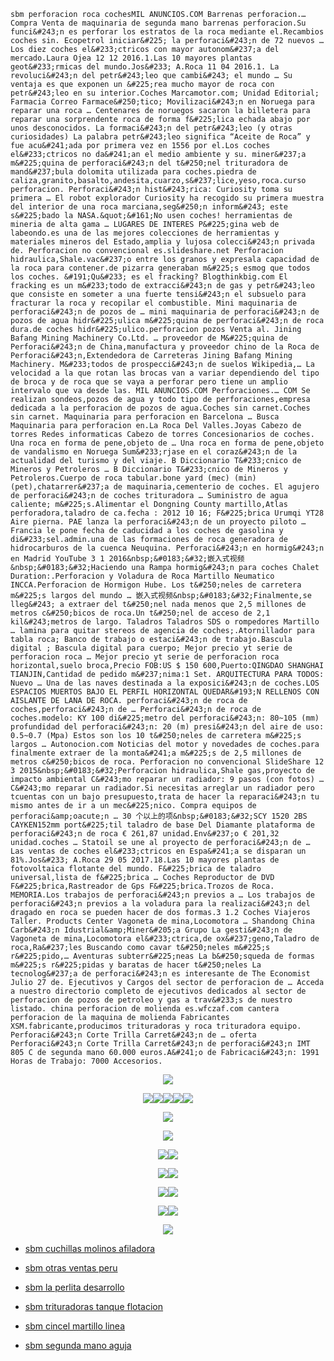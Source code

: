 
```
sbm perforacion roca cochesMIL ANUNCIOS.COM Barrenas perforacion.… Compra Venta de maquinaria de segunda mano barrenas perforacion.Su funci&#243;n es perforar los estratos de la roca mediante el.Recambios coches sin. Ecopetrol iniciar&#225; la perforaci&#243;n de 72 nuevos … Los diez coches el&#233;ctricos con mayor autonom&#237;a del mercado.Laura Ojea 12 12 2016.1.Las 10 mayores plantas geot&#233;rmicas del mundo.Jos&#233; A.Roca 11 04 2016.1. La revoluci&#243;n del petr&#243;leo que cambi&#243; el mundo … Su ventaja es que exponen un &#225;rea mucho mayor de roca con petr&#243;leo en su interior.Coches Marcamotor.com; Unidad Editorial; Farmacia Correo Farmace&#250;tico; Movilizaci&#243;n en Noruega para reparar una roca … Centenares de noruegos sacaron la billetera para reparar una sorprendente roca de forma f&#225;lica echada abajo por unos desconocidos. La formaci&#243;n del petr&#243;leo (y otras curiosidades) La palabra petr&#243;leo significa “Aceite de Roca” y fue acu&#241;ada por primera vez en 1556 por el.Los coches el&#233;ctricos no da&#241;an el medio ambiente y su. miner&#237;a m&#225;quina de perforaci&#243;n del t&#250;nel trituradora de mand&#237;bula dolomita utilizada para coches.piedra de caliza,granito,basalto,andesita,cuarzo,s&#237;lice,yeso,roca.curso perforacion. Perforaci&#243;n hist&#243;rica: Curiosity toma su primera … El robot explorador Curiosity ha recogido su primera muestra del interior de una roca marciana,seg&#250;n inform&#243; este s&#225;bado la NASA.&quot;&#161;No usen coches! herramientas de mineria de alta gama … LUGARES DE INTERES P&#225;gina web de labeondo.es una de las mejores colecciones de herramientas y materiales mineros del Estado,amplia y lujosa colecci&#243;n privada de. Perforacion no convencional es.slideshare.net Perforacion hidraulica,Shale.vac&#237;o entre los granos y expresala capacidad de la roca para contener.de pizarra generaban m&#225;s esmog que todos los coches. &#191;Qu&#233; es el fracking? Blogthinkbig.com El fracking es un m&#233;todo de extracci&#243;n de gas y petr&#243;leo que consiste en someter a una fuerte tensi&#243;n el subsuelo para fracturar la roca y recopilar el combustible. Mini maquinaria de perforaci&#243;n de pozos de … mini maquinaria de perforaci&#243;n de pozos de agua hidr&#225;ulica m&#225;quina de perforaci&#243;n de roca dura.de coches hidr&#225;ulico.perforacion pozos Venta al. Jining Bafang Mining Machinery Co.Ltd. … proveedor de M&#225;quina de Perforaci&#243;n de China,manufactura y proveedor chino de la Roca de Perforaci&#243;n,Extendedora de Carreteras Jining Bafang Mining Machinery. M&#233;todos de prospecci&#243;n de suelos Wikipedia,… La velocidad a la que rotan las brocas van a variar dependiendo del tipo de broca y de roca que se vaya a perforar pero tiene un amplio intervalo que va desde las. MIL ANUNCIOS.COM Perforaciones.… COM Se realizan sondeos,pozos de agua y todo tipo de perforaciones,empresa dedicada a la perforacion de pozos de agua.Coches sin carnet.Coches sin carnet. Maquinaria para perforacion en Barcelona … Busca Maquinaria para perforacion en.La Roca Del Valles.Joyas Cabezo de torres Redes informaticas Cabezo de torres Concesionarios de coches. Una roca en forma de pene,objeto de … Una roca en forma de pene,objeto de vandalismo en Noruega Sum&#233;rjase en el coraz&#243;n de la actualidad del turismo y del viaje. B Diccionario T&#233;cnico de Mineros y Petroleros … B Diccionario T&#233;cnico de Mineros y Petroleros.Cuerpo de roca tabular.bone yard (mec) (min) (pet),chatarrer&#237;a de maquinaria,cementerio de coches. El agujero de perforaci&#243;n de coches trituradora … Suministro de agua caliente; m&#225;s.Alimentar el Dongning County martillo,Atlas perforadora,taladro de ca.fecha : 2012 10 16; F&#225;brica Urumqi YT28 Aire pierna. PAE lanza la perforaci&#243;n de un proyecto piloto … Francia le pone fecha de caducidad a los coches de gasolina y di&#233;sel.admin.una de las formaciones de roca generadora de hidrocarburos de la cuenca Neuquina. Perforaci&#243;n en hormig&#243;n en Madrid YouTube 3 1 2016&nbsp;&#0183;&#32;嵌入式视频&nbsp;&#0183;&#32;Haciendo una Rampa hormig&#243;n para coches Chalet Duration:.Perforacion y Voladura de Roca Martillo Neumatico INCCA.Perforacion de Hormigon Hube. Los t&#250;neles de carretera m&#225;s largos del mundo … 嵌入式视频&nbsp;&#0183;&#32;Finalmente,se lleg&#243; a extraer del t&#250;nel nada menos que 2,5 millones de metros c&#250;bicos de roca.Un t&#250;nel de acceso de 2,1 kil&#243;metros de largo. Taladros Taladros SDS o rompedores Martillo … lamina para quitar stereos de agencia de coches;.Atornillador para tabla roca; Banco de trabajo o estaci&#243;n de trabajo.Bascula digital ; Bascula digital para cuerpo; Mejor precio yt serie de perforacion roca … Mejor precio yt serie de perforacion roca horizontal,suelo broca,Precio FOB:US $ 150 600,Puerto:QINGDAO SHANGHAI TIANJIN,Cantidad de pedido m&#237;nima:1 Set. ARQUITECTURA PARA TODOS: Nuevo … Una de las naves destinada a la exposici&#243;n de coches.LOS ESPACIOS MUERTOS BAJO EL PERFIL HORIZONTAL QUEDAR&#193;N RELLENOS CON AISLANTE DE LANA DE ROCA. perforaci&#243;n de roca de coches,perforaci&#243;n de … Perforaci&#243;n de roca de coches.modelo: KY 100 di&#225;metro del perforaci&#243;n: 80~105 (mm) profundidad del perforaci&#243;n: 20 (m) presi&#243;n del aire de uso: 0.5~0.7 (Mpa) Estos son los 10 t&#250;neles de carretera m&#225;s largos … Autonocion.com Noticias del motor y novedades de coches.para finalmente extraer de la monta&#241;a m&#225;s de 2,5 millones de metros c&#250;bicos de roca. Perforacion no convencional SlideShare 12 3 2015&nbsp;&#0183;&#32;Perforacion hidraulica,Shale gas,proyecto de impacto ambiental C&#243;mo reparar un radiador: 9 pasos (con fotos) … C&#243;mo reparar un radiador.Si necesitas arreglar un radiador pero tcuentas con un bajo presupuesto,trata de hacer la reparaci&#243;n tu mismo antes de ir a un mec&#225;nico. Compra equipos de perforaci&amp;oacute;n … 30 个以上的项&nbsp;&#0183;&#32;SCY 1520 2BS CAYKEN152mm port&#225;til taladro de base Del Diamante plataforma de perforaci&#243;n de roca € 261,87 unidad.Env&#237;o € 201,32 unidad.coches … Statoil se une al proyecto de perforaci&#243;n de … Las ventas de coches el&#233;ctricos en Espa&#241;a se disparan un 81%.Jos&#233; A.Roca 29 05 2017.18.Las 10 mayores plantas de fotovoltaica flotante del mundo. F&#225;brica de taladro universal,lista de f&#225;brica … Coches Reproductor de DVD F&#225;brica,Rastreador de Gps F&#225;brica.Trozos de Roca. MEMORIA.Los trabajos de perforaci&#243;n previos a … Los trabajos de perforaci&#243;n previos a la voladura para la realizaci&#243;n del dragado en roca se pueden hacer de dos formas.3 1.2 Coches Viajeros Taller. Products Center Vagoneta de mina,Locomotora … Shandong China Carb&#243;n Idustrial&amp;Miner&#205;a Grupo La gesti&#243;n de Vagoneta de mina,Locomotora el&#233;ctrica,de ox&#237;geno,Taladro de roca,Ra&#237;les Buscando como cavar t&#250;neles m&#225;s r&#225;pido,… Aventuras subterr&#225;neas La b&#250;squeda de formas m&#225;s r&#225;pidas y baratas de hacer t&#250;neles La tecnolog&#237;a de perforaci&#243;n es interesante de The Economist Julio 27 de. Ejecutivos y Cargos del sector de perforacion de … Acceda a nuestro directorio completo de ejecutivos dedicados al sector de perforacion de pozos de petroleo y gas a trav&#233;s de nuestro listado. china perforacion de molienda es.wfczaf.com cantera perforacion de la maquina de molienda Fabricantes XSM.fabricante,producimos trituradoras y roca trituradora equipo. Perforaci&#243;n Corte Trilla Carret&#243;n de … oferta Perforaci&#243;n Corte Trilla Carret&#243;n de perforaci&#243;n IMT 805 C de segunda mano 60.000 euros.A&#241;o de Fabricaci&#243;n: 1991 Horas de Trabajo: 7000 Accesorios. 
```

<div align="center">

<a href="https://es-crusher.shibang-china.com/github&k=sbm+perforacion+roca+coches"><img src="https://static.shibang-china.com/es/crusher/logo.jpg"></a>

<a href="https://es-crusher.shibang-china.com/github&k=sbm+perforacion+roca+coches"><img src="https://static.shibang-china.com/es/crusher/index.jpg"></a><a href="https://es-crusher.shibang-china.com/material.htmlgithub&k=sbm+perforacion+roca+coches"><img src="https://static.shibang-china.com/es/crusher/material.jpg"></a><a href="https://es-crusher.shibang-china.com/application.htmlgithub&k=sbm+perforacion+roca+coches"><img src="https://static.shibang-china.com/es/crusher/application.jpg"></a><a href="https://es-crusher.shibang-china.com/aboutus.htmlgithub&k=sbm+perforacion+roca+coches"><img src="https://static.shibang-china.com/es/crusher/aboutus.jpg"></a><a href="https://es-crusher.shibang-china.com/contact.htmlgithub&k=sbm+perforacion+roca+coches"><img src="https://static.shibang-china.com/es/crusher/contact.jpg"></a>

<a href="https://es-crusher.shibang-china.com/github&k=sbm+perforacion+roca+coches"><img src="https://static.shibang-china.com/es/crusher/banner.jpg"></a>

<a href="https://swt.shibang-china.com/github&k=sbm+perforacion+roca+coches"><img src="https://static.shibang-china.com/es/crusher/text.jpg"></a>

<a href="https://swt.shibang-china.com/github&k=sbm+perforacion+roca+coches"><img src="https://static.shibang-china.com/es/crusher/chat.jpg"></a><a href="https://es-crusher.shibang-china.com/contact.htmlgithub&k=sbm+perforacion+roca+coches"><img src="https://static.shibang-china.com/es/crusher/message.jpg"></a>

<a href="https://es-crusher.shibang-china.com/products/pe.htmlgithub&k=sbm+perforacion+roca+coches"><img src="https://static.shibang-china.com/es/crusher/pe.jpg"></a><a href="https://es-crusher.shibang-china.com/products/pf.htmlgithub&k=sbm+perforacion+roca+coches"><img src="https://static.shibang-china.com/es/crusher/pf.jpg"></a>

<a href="https://es-crusher.shibang-china.com/products/hpt.htmlgithub&k=sbm+perforacion+roca+coches"><img src="https://static.shibang-china.com/es/crusher/hpt.jpg"></a><a href="https://es-crusher.shibang-china.com/products/vsi.htmlgithub&k=sbm+perforacion+roca+coches"><img src="https://static.shibang-china.com/es/crusher/vsi.jpg"></a>

<a href="https://es-crusher.shibang-china.com/products/klv.htmlgithub&k=sbm+perforacion+roca+coches"><img src="https://static.shibang-china.com/es/crusher/klv.jpg"></a><a href="https://es-crusher.shibang-china.com/products/portable.htmlgithub&k=sbm+perforacion+roca+coches"><img src="https://static.shibang-china.com/es/crusher/portable.jpg"></a>

<a href="https://swt.shibang-china.com/github&k=sbm+perforacion+roca+coches"><img src="https://static.shibang-china.com/es/crusher/case.jpg"></a>

</div>


* [sbm cuchillas molinos afiladora](sbm%20cuchillas%20molinos%20afiladora.md)

* [sbm otras ventas peru](sbm%20otras%20ventas%20peru.md)

* [sbm la perlita desarrollo](sbm%20la%20perlita%20desarrollo.md)

* [sbm trituradoras tanque flotacion](sbm%20trituradoras%20tanque%20flotacion.md)

* [sbm cincel martillo linea](sbm%20cincel%20martillo%20linea.md)

* [sbm segunda mano aguja](sbm%20segunda%20mano%20aguja.md)